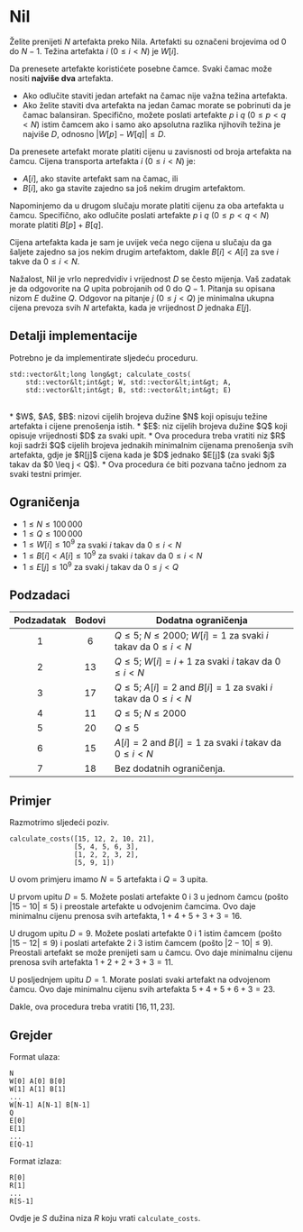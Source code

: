 # Nil

Želite prenijeti $N$ artefakta preko Nila.
Artefakti su označeni brojevima od $0$ do $N-1$.
Težina artefakta $i$ ($0 \leq i < N$) je $W[i]$.

Da prenesete artefakte koristićete posebne čamce.
Svaki čamac može nositi **najviše dva** artefakta.

* Ako odlučite staviti jedan artefakt na čamac nije važna težina artefakta.
* Ako želite staviti dva artefakta na jedan čamac morate se pobrinuti da je čamac balansiran.
Specifično, možete poslati artefakte $p$ i $q$ ($0 \leq p < q < N$) istim čamcem ako i samo ako apsolutna razlika njihovih težina je najviše $D$, odnosno $|W[p] - W[q]| \leq D$.

Da prenesete artefakt morate platiti cijenu u zavisnosti od broja artefakta na čamcu.
Cijena transporta artefakta $i$ ($0 \leq i < N$) je:

* $A[i]$, ako stavite artefakt sam na čamac, ili
* $B[i]$, ako ga stavite zajedno sa još nekim drugim artefaktom.

Napominjemo da u drugom slučaju morate platiti cijenu za oba artefakta u čamcu.
Specifično, ako odlučite poslati artefakte $p$ i $q$ ($0 \leq p < q < N$) morate platiti $B[p] + B[q]$.

Cijena artefakta kada je sam je uvijek veća nego cijena u slučaju da ga šaljete zajedno sa jos nekim drugim artefaktom,
dakle $B[i] < A[i]$ za sve $i$ takve da $0 \leq i < N$.

Nažalost, Nil je vrlo nepredvidiv i vrijednost $D$ se često mijenja.
Vaš zadatak je da odgovorite na $Q$ upita pobrojanih od $0$ do $Q-1$.
Pitanja su opisana nizom $E$ dužine $Q$.
Odgovor na pitanje $j$ ($0 \leq j < Q$) je
minimalna ukupna cijena prevoza svih $N$ artefakta,
kada je vrijednost $D$ jednaka $E[j]$.

## Detalji implementacije

Potrebno je da implementirate sljedeću proceduru.

```
std::vector&lt;long long&gt; calculate_costs(
    std::vector&lt;int&gt; W, std::vector&lt;int&gt; A, 
    std::vector&lt;int&gt; B, std::vector&lt;int&gt; E)
```
<br/>
* $W$, $A$, $B$: nizovi cijelih brojeva dužine $N$ koji opisuju težine artefakta i cijene prenošenja istih.
* $E$: niz cijelih brojeva dužine $Q$ koji opisuje vrijednosti $D$ za svaki upit.
* Ova procedura treba vratiti niz $R$ koji sadrži $Q$ cijelih brojeva jednakih minimalnim cijenama prenošenja svih artefakta, gdje je $R[j]$ cijena kada je $D$ jednako $E[j]$ (za svaki $j$ takav da $0 \leq j < Q$).
* Ova procedura će biti pozvana tačno jednom za svaki testni primjer.

## Ograničenja

* $1 \leq N \leq 100\,000$
* $1 \leq Q \leq 100\,000$
* $1 \leq W[i] \leq 10^{9}$
   za svaki $i$ takav da $0 \leq i < N$
* $1 \leq B[i] < A[i] \leq 10^{9}$
   za svaki $i$ takav da $0 \leq i < N$
* $1 \leq E[j] \leq 10^{9}$
   za svaki $j$ takav da $0 \leq j < Q$

## Podzadaci

| Podzadatak | Bodovi  | Dodatna ograničenja |
| :-----: | :----: | ---------------------- |
| 1       | $6$    | $Q \leq 5$; $N \leq 2000$; $W[i] = 1$ za svaki $i$ takav da $0 \leq i < N$
| 2       | $13$   | $Q \leq 5$; $W[i] = i+1$ za svaki $i$ takav da $0 \leq i < N$
| 3       | $17$   | $Q \leq 5$; $A[i] = 2$ and $B[i] = 1$ za svaki $i$ takav da $0 \leq i < N$
| 4       | $11$   | $Q \leq 5$; $N \leq 2000$
| 5       | $20$   | $Q \leq 5$
| 6       | $15$   | $A[i] = 2$ and $B[i] = 1$ za svaki $i$ takav da $0 \leq i < N$
| 7       | $18$   | Bez dodatnih ograničenja.

## Primjer

Razmotrimo sljedeći poziv.

```
calculate_costs([15, 12, 2, 10, 21],
                [5, 4, 5, 6, 3],
                [1, 2, 2, 3, 2],
                [5, 9, 1])
```

U ovom primjeru imamo $N = 5$ artefakta i $Q = 3$ upita.

U prvom upitu $D = 5$.
Možete poslati artefakte $0$ i $3$ u jednom čamcu (pošto $|15 - 10| \leq 5$) i preostale artefakte u odvojenim čamcima. Ovo daje minimalnu cijenu prenosa svih artefakta, $1+4+5+3+3 = 16$.

U drugom upitu $D = 9$.
Možete poslati artefakte $0$ i $1$ istim čamcem (pošto $|15 - 12| \leq 9$) i poslati artefakte $2$ i $3$ istim čamcem (pošto $|2 - 10| \leq 9$).
Preostali artefakt se može prenijeti sam u čamcu.
Ovo daje minimalnu cijenu prenosa svih artefakta $1+2+2+3+3 = 11$.

U posljednjem upitu $D = 1$. Morate poslati svaki artefakt na odvojenom čamcu.
Ovo daje minimalnu cijenu svih artefakta $5+4+5+6+3 = 23$.

Dakle, ova procedura treba vratiti $[16, 11, 23]$.

## Grejder

Format ulaza:

```
N
W[0] A[0] B[0]
W[1] A[1] B[1]
...
W[N-1] A[N-1] B[N-1]
Q
E[0]
E[1]
...
E[Q-1]
```

Format izlaza:

```
R[0]
R[1]
...
R[S-1]
```

Ovdje je $S$ dužina niza $R$ koju vrati `calculate_costs`.

